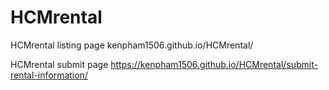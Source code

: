 # HCMrental

HCMrental listing page
kenpham1506.github.io/HCMrental/

HCMrental submit page
https://kenpham1506.github.io/HCMrental/submit-rental-information/
